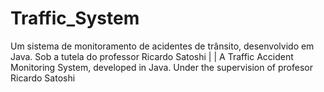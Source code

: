 # Traffic_System
 Um sistema de monitoramento de acidentes de trânsito, desenvolvido em Java. Sob a tutela do professor Ricardo Satoshi | |  A Traffic Accident Monitoring System, developed in Java. Under the supervision of profesor  Ricardo Satoshi
